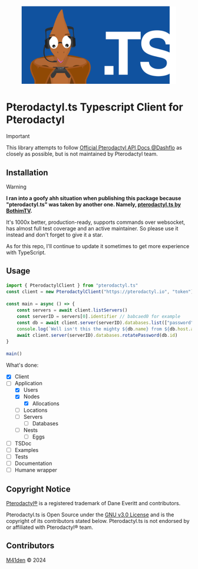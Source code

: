 <h1 align="center">
    <img src=".github/logo.png" width="420" />
</h1>

# Pterodactyl.ts Typescript Client for Pterodactyl
> [!IMPORTANT]
> This library attempts to follow [Official Pterodactyl API Docs @Dashflo](https://dashflo.net/docs/api/pterodactyl/v1)
> as closely as possible, but is not maintained by Pterodactyl team.

## Installation
> [!WARNING]
> **I ran into a goofy ahh situation when publishing this package because "pterodactyl.ts" was taken by another one.
> Namely, [pterodactyl.ts by BothimTV](https://github.com/BothimTV/pterodactyl.ts).**
> 
> It's 1000x better, production-ready, supports commands over websocket, has almost full test coverage and an active maintainer.
> So please use it instead and don't forget to give it a star. 
> 
> As for this repo, I'll continue to update it sometimes to get more experience with TypeScript.

## Usage
```ts
import { PterodactylClient } from "pterodactyl.ts"
const client = new PterodactylClient("https://pterodactyl.io", "token")

const main = async () => {
    const servers = await client.listServers()
    const serverID = servers[0].identifier // babcaed0 for example
    const db = await client.server(serverID).databases.list(["password"])[0] // including password
    console.log(`Well isn't this the mighty ${db.name} from ${db.host.address}!`)
    await client.server(serverID).databases.rotatePassword(db.id)
}

main()
```

What's done:
- [X] Client
- [ ] Application
  - [X] Users
  - [X] Nodes
    - [X] Allocations
  - [ ] Locations
  - [ ] Servers
    - [ ] Databases
  - [ ] Nests
    - [ ] Eggs
- [ ] TSDoc
- [ ] Examples
- [ ] Tests
- [ ] Documentation
- [ ] Humane wrapper

## Copyright Notice
[Pterodactyl®](https://github.com/pterodactyl) is a registered trademark of Dane Everitt and contributors.

Pterodactyl.ts is Open Source under the [GNU v3.0 License](LICENSE) and is the copyright
of its contributors stated below. Pterodactyl.ts is not endorsed by or affiliated with Pterodactyl® team.

## Contributors
[M41den](https://github.com/m41denx) © 2024